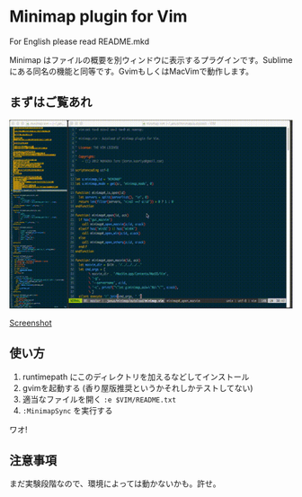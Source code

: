 # Minimap plugin for Vim

For English please read README.mkd

Minimap はファイルの概要を別ウィンドウに表示するプラグインです。Sublimeにある同名の機能と同等です。GvimもしくはMacVimで動作します。

## まずはご覧あれ

![Minimap Animation](minimapkoron.gif "MiniMap in MacVim")

[Screenshot](minimapkoron.png)

## 使い方

  1. runtimepath にこのディレクトリを加えるなどしてインストール
  2. gvimを起動する (香り屋版推奨というかそれしかテストしてない)
  2. 適当なファイルを開く `:e $VIM/README.txt`
  3. `:MinimapSync` を実行する

ワオ!

## 注意事項

まだ実験段階なので、環境によっては動かないかも。許せ。
